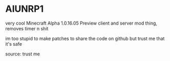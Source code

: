 # AIUNRP1
very cool Minecraft Alpha 1.0.16.05 Preview client and server mod thing, removes timer n shit


im too stupid to make patches to share the code on github but trust me that it's safe

source: trust me
